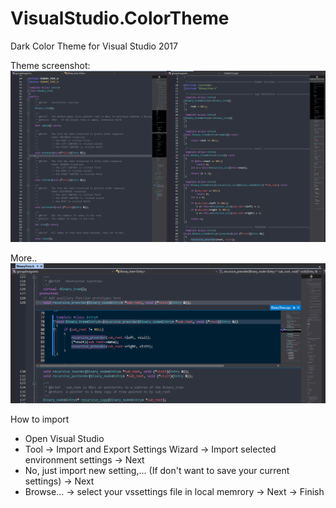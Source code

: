 # VisualStudio.ColorTheme
Dark Color Theme for Visual Studio 2017

Theme screenshot:
![VisualStudio.ColorTheme](/hoamx_darktheme.PNG)

More..
![VisualStudio.ColorTheme](/hoamx_darkthem_for_Ctrl_Click.PNG)


How to import 
- Open Visual Studio
- Tool -> Import and Export Settings Wizard -> Import selected environment settings -> Next
- No, just import new setting,... (If don't want to save your current settings) -> Next
- Browse... -> select your vssettings file in local memrory -> Next -> Finish
